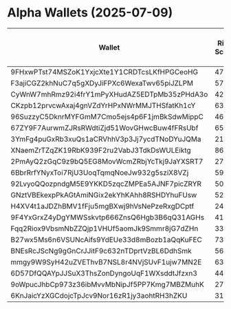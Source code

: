 # Alpha Wallets (2025-07-09)

| Wallet | Risk Score | Backtesting ROI (SOL) | Portfolio Value (USD) | SOL Balance | Farming Attempts / Total Tokens | Farming Ratio (%) | Median/Avg Risk of Last 10 Tokens | Median/Avg MC of Last 10 Tokens | Winrate (%) | ROI (%) | ROI (1D) (%) | Win Rate 1D (%) | Tokens (1D) | ROI (7D) (%) | Win Rate 7D (%) | Tokens (7D) | ROI (30D) (%) | Win Rate 30D (%) | Tokens (30D) | Realized Gains (USD) | Unrealized Gains (USD) | Median/Avg Holding Time (min) | Buy Size | Median/Avg Profit % Per Trade | Median/Avg Loss % Per Trade |
|----------|----------|----------|----------|----------|----------|----------|----------|----------|----------|----------|----------|----------|----------|----------|----------|----------|----------|----------|----------|----------|----------|----------|----------|----------|----------|
| 9FHxwPTst74MSZoK1YxjcXte1Y1CRDTcsLKfHPGCeoHG | 47.42 | 1059.42% | $37485.95 | 43.5799 | 0 / 18 | 0.00% | 4.50/4.60 | $1.32M/$6.10M | 66.67% | 43.40% | 11.16% | 100.00% | 0 | 17.99% | 66.67% | 2 | 41.56% | 66.67% | 5 | $21352.81 | $4988.73 | 2969.50/16596.49 | $1066.32 | 109.68%/10912.47% | -62.05%/-61.29% |
| F3ajiCGZ2khNuC7q5gXDyJiFPXc6WexaTwv65piJZLPM | 57.00 | 25.31% | $1913.12 | 12.4219 | 0 / 18 | 0.00% | 3.50/4.20 | $9.59K/$242.11K | 66.67% | 163.73% | 35.27% | 83.33% | 10 | 100.00% | 66.67% | 18 | 100.00% | 66.67% | 18 | $5741.58 | $1164.86 | 22.78/69.80 | $146.64 | -/- | -/- |
| CyWnW7mhRmz92i4frY1mPyXHudAZ5EDTpMb35zPHdA3o | 42.42 | 18.00% | $32722.90 | 123.5440 | 1 / 13 | 7.69% | 7.00/5.70 | $1.80M/$17.52M | 53.85% | 16.86% | 12.10% | 25.00% | 1 | 100.00% | 53.85% | 13 | 100.00% | 53.85% | 13 | $10630.40 | $-353.17 | 384.36/751.91 | $692.53 | -/- | -/- |
| CKzpb12prvcwAxaj4gnVZdYrHPxNWrMMJTHSfatKh1cY | 63.04 | 12.86% | $5458.93 | 24.8908 | 1 / 20 | 5.00% | 7.00/6.40 | $20.22K/$102.34K | 45.00% | 76.82% | 5.20% | 25.00% | 5 | 100.00% | 45.00% | 20 | 100.00% | 45.00% | 20 | $28458.74 | $1635.38 | 159.88/942.82 | $686.96 | -/- | -/- |
| 96SuzzyC5DknrMYFGmM7Cmo5ejs4p6F1jmBkSdwMippC | 46.02 | 8.58% | $1350.13 | 5.8135 | 0 / 20 | 0.00% | 6.00/4.60 | $1.17M/$278.11M | 60.00% | 14.29% | 4.51% | 66.67% | 2 | 13852.61% | 63.16% | 19 | 100.00% | 60.00% | 20 | $1056.04 | $14.32 | 225.14/898.59 | $248.55 | -/- | -/- |
| 67ZY9F7AurwmZJRsRWdtiZjd51WovGHwcBuw4fFRsUbf | 65.15 | 4.67% | $7804.67 | 16.8242 | 6 / 110 | 5.45% | 3.00/2.60 | $7.62K/$76.98K | 49.09% | 88.33% | 0.24% | 100.00% | 0 | 5.95% | 100.00% | 0 | 26.26% | 80.00% | 2 | $6405.95 | $383.59 | 5284.09/26956.05 | $30.84 | 59.52%/1625.37% | -16.68%/-22.28% |
| 3YmFg4puGxRb3xuQs1aCRVhhV3p3Jj7ycdTNoDYuJQMa | 21.07 | 4.62% | $14916.42 | 5.3673 | 0 / 96 | 0.00% | 0.00/2.70 | $2.85M/$28.95M | 52.08% | 7.74% | 1.56% | 50.00% | 1 | 39.38% | 57.14% | 4 | 166.03% | 70.00% | 9 | $40977.28 | $936.43 | 1067.86/9677.72 | $440.95 | 18.41%/33.61% | -25.14%/-36.95% |
| XNaemZrTZqZK19RbK939F2ru2VabJ3TdkDsWULEiktg | 86.31 | 3.70% | $1576.22 | 10.2306 | 1 / 17 | 5.88% | 10.00/10.00 | $21.64/$113.80 | 58.82% | 9.79% | 2.47% | 100.00% | 0 | 2.47% | 100.00% | 1 | 34.94% | 75.00% | 5 | $3675.13 | $28.12 | 624.58/793.55 | $745.91 | 19.96%/28.13% | -11.40%/-11.40% |
| 2PmAyQ2zGqC9z9bQ5EG8MovWcmZRbjYcTkj9JaYXSRT7 | 27.66 | 3.36% | $75087.96 | 104.0266 | 0 / 98 | 0.00% | 0.00/1.40 | $4.62M/$17.63M | 53.06% | 11.30% | 7.73% | 52.00% | 0 | 10.90% | 51.72% | 2 | 17.46% | 39.58% | 15 | $41348.70 | $18661.11 | 9851.12/30697.50 | $390.54 | 16.93%/99.10% | -13.85%/-26.22% |
| 6BbrRrfYNyxToi7RjU3UoqTqmqNoeJw932g5sziX8VZj | 59.43 | 2.20% | $4066.81 | 26.4060 | 1 / 40 | 2.50% | 6.00/5.30 | $432.07K/$973.11K | 55.00% | 10.38% | 30.55% | 80.00% | 4 | 75.15% | 50.00% | 22 | 100.00% | 55.00% | 40 | $3513.88 | $0.00 | 53.88/203.29 | $547.62 | -/- | -/- |
| 92LvyoQQozpndgM5E9YKKD5zqcZMPEa5AJNF7picZRYR | 50.32 | 2.02% | $1683.12 | 6.6611 | 0 / 15 | 0.00% | 0.00/0.90 | $29.69M/$1.11B | 46.67% | 7.14% | 4.77% | 100.00% | 0 | 4.20% | 100.00% | 0 | 1.24% | 100.00% | 1 | $2777.15 | $20.25 | 3816.71/44246.84 | $191.46 | 15.06%/60.12% | -11.23%/-15.71% |
| GNztVBEkexpPkAGtAmiNGix2ekYhKAhh8RSHDYhuFUsw | 52.63 | 1.82% | $4812.38 | 29.6076 | 1 / 129 | 0.78% | 8.00/5.70 | $180.11K/$25.85M | 55.81% | 23.80% | 4.26% | 100.00% | 1 | 4.36% | 66.67% | 9 | 48.73% | 62.50% | 31 | $13239.33 | $1973.66 | 237.50/2521.86 | $230.91 | 42.85%/73.99% | -46.67%/-48.30% |
| H4XV4t1aJDZhBMV1fFju5mgBXwj9hVsNePzeRxgDCptf | 24.42 | 1.05% | $2870.71 | 16.7881 | 0 / 45 | 0.00% | 2.50/3.90 | $2.78M/$4.28M | 75.56% | 23.31% | 26.65% | 54.55% | 4 | 1299.31% | 77.27% | 39 | 100.00% | 75.56% | 45 | $3771.71 | $-7.25 | 260.77/1217.28 | $205.47 | -/- | -/- |
| 9F4YxGrxZ4yDgYMWSskvtp666ZnsQ6Hgb3B6qQ31AGHs | 41.56 | 0.86% | $3937.22 | 13.2867 | 0 / 35 | 0.00% | 7.00/5.00 | $1.51M/$1.87M | 62.86% | 22.60% | 2.90% | 28.57% | 1 | 1165.34% | 86.36% | 18 | 4455.03% | 73.08% | 25 | $6353.93 | $265.34 | 448.53/3419.70 | $212.50 | 14.00%/18.45% | -37.72%/-36.47% |
| Fqq2Riox9VbsmNbZZQjp1VHUf5aomJk9Smmr8jG7dZHn | 33.57 | 0.58% | $25737.11 | 39.9826 | 0 / 24 | 0.00% | 0.00/0.40 | $11.14M/$10.55M | 54.17% | 7.63% | 8.58% | 40.00% | 1 | 17.81% | 57.14% | 2 | 63.78% | 69.23% | 7 | $29719.89 | $676.83 | 9485.72/25560.56 | $2734.06 | 6.40%/14.56% | -7.95%/-7.95% |
| B27wx5Ms6n6VSUNcAifs9YdEUe33d8mBozb1aQqKuFEC | 73.81 | 0.48% | $1833.04 | 8.2996 | 1 / 14 | 7.14% | 5.00/5.40 | $105.29K/$957.95K | 71.43% | 15.27% | 1.46% | 50.00% | 1 | 20.83% | 50.00% | 4 | 131.96% | 66.67% | 7 | $1429.40 | $16.84 | 479.83/7867.08 | $210.41 | 32.26%/28.55% | -75.53%/-75.53% |
| BNEsRcJScNg9gGnCrJJitF9c632nTDprtVzBL6DdhSmk | 56.87 | 0.39% | $8247.67 | 21.0325 | 6 / 125 | 4.80% | 4.00/5.70 | $4.50K/$39.22K | 48.00% | 21.90% | 0.48% | 75.00% | 4 | 9.13% | 48.39% | 27 | 100.00% | 48.00% | 125 | $16349.08 | $-80.68 | 23.89/310.41 | $325.77 | -/- | -/- |
| mmgy9W9SyH42uZVEThvB7NSL8r4NVjSUvF1ujw7MN2E | 63.50 | 0.00% | $19044.07 | 123.6546 | 0 / 25 | 0.00% | 4.00/4.90 | $160.76K/$1.07M | 76.00% | 86.83% | 0.03% | 100.00% | 0 | 0.03% | 100.00% | 0 | 19.71% | 100.00% | 1 | $4964.70 | $-96.79 | 67.25/3784.14 | $140.70 | 83.67%/441.08% | -21.46%/-33.92% |
| 6D57DfQQAYpJJSuX3ThsZonDyngoUqF1WXsddtJfzxn3 | 44.57 | 0.00% | $1081.37 | 7.0096 | 2 / 43 | 4.65% | 0.00/0.00 | $113.15M/$468.56M | 72.09% | 28.13% | 0.21% | 100.00% | 0 | 1.02% | 75.00% | 0 | 0.45% | 45.45% | 4 | $59918.99 | $33.58 | 11302.03/78428.46 | $621.20 | 42.94%/24323.92% | -46.21%/-41.51% |
| 9oWpucJhbCp973z36ibMvvMbNipJf5PP7Kmg7MBZMuhK | 27.93 | 0.00% | $7963.33 | 9.3220 | 0 / 16 | 0.00% | 0.00/2.50 | $4.67M/$6.96M | 68.75% | 40.83% | 0.90% | 50.00% | 1 | 108.80% | 55.56% | 4 | 100.00% | 68.75% | 16 | $6239.82 | $218.69 | 3163.26/5707.39 | $444.23 | -/- | -/- |
| 6KnJaicYzXGCdojcTpJcv9Nor16zR1jy3aohtRH3hZKU | 31.01 | 0.00% | $182515.85 | 979.5891 | 2 / 149 | 1.34% | 0.00/1.20 | $713.55K/$16.16M | 63.76% | 602.44% | 0.00% | 0.00% | 0 | 0.51% | 66.67% | 1 | 7.95% | 100.00% | 1 | $794044.19 | $23760.40 | 711.09/15907.33 | $407.49 | 828.79%/8438.43% | -74.84%/-63.87% |
